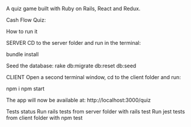 
A quiz game built with Ruby on Rails, React and Redux.

Cash Flow Quiz: 

How to run it

SERVER
CD to the server folder and run in the terminal:

bundle install

Seed the database:
rake db:migrate
db:reset db:seed


CLIENT
Open a second terminal window, cd to the client folder and run:

npm i
npm start

The app will now be available at: http://localhost:3000/quiz

Tests status
Run rails tests from server folder with rails test
Run jest tests from client folder with npm test

